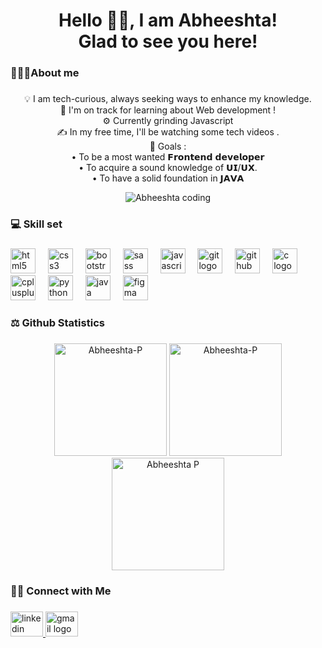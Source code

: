 <h1 align="center">Hello 👋🏼, I am Abheeshta! <br>Glad to see you here!</h1>

###

<p align="left"></p>

###

<h3 align="left">👩🏻‍💻About me</h3>

###
<div align="center">
<p>💡 I am tech-curious, always seeking ways to enhance my knowledge.<br>🌱  I'm on track for learning about Web development !<br>⚙️ Currently grinding Javascript<br>✍️  In my free time, I'll be watching some tech videos . <br>🎯 Goals : <br>• To be a most wanted 𝗙𝗿𝗼𝗻𝘁𝗲𝗻𝗱 𝗱𝗲𝘃𝗲𝗹𝗼𝗽𝗲𝗿<br>• To acquire a sound knowledge of 𝗨𝗜/𝗨𝗫.<br>• To have a solid foundation in 𝗝𝗔𝗩𝗔</p>
<img src="https://steamuserimages-a.akamaihd.net/ugc/1631947648964785474/81CBA15178466DD47195A239232202E78987B714/?imw=637&imh=358&ima=fit&impolicy=Letterbox&imcolor=%23000000&letterbox=true" alt="Abheeshta coding"></img>
</div>

###

<h3 align="left">💻 Skill set</h3>

###

<div align="left">
  <img src="https://cdn.jsdelivr.net/gh/devicons/devicon/icons/html5/html5-original.svg" height="40" alt="html5 logo"  />
  <img width="12" />
  <img src="https://cdn.jsdelivr.net/gh/devicons/devicon/icons/css3/css3-original.svg" height="40" alt="css3 logo"  />
  <img width="12" />
  <img src="https://cdn.jsdelivr.net/gh/devicons/devicon/icons/bootstrap/bootstrap-original.svg" height="40" alt="bootstrap logo"  />
  <img width="12" />
  <img src="https://cdn.jsdelivr.net/gh/devicons/devicon/icons/sass/sass-original.svg" height="40" alt="sass logo"  />
  <img width="12" />
  <img src="https://cdn.jsdelivr.net/gh/devicons/devicon/icons/javascript/javascript-original.svg" height="40" alt="javascript logo"  />
  <img width="12" />
  <img src="https://cdn.jsdelivr.net/gh/devicons/devicon/icons/git/git-original.svg" height="40" alt="git logo"  />
  <img width="12" />
  <img src="https://skillicons.dev/icons?i=github" height="40" alt="github logo"  />
  <img width="12" />
  <img src="https://cdn.jsdelivr.net/gh/devicons/devicon/icons/c/c-original.svg" height="40" alt="c logo"  />
  <img width="12" />
  <img src="https://cdn.jsdelivr.net/gh/devicons/devicon/icons/cplusplus/cplusplus-original.svg" height="40" alt="cplusplus logo"  />
  <img width="12" />
  <img src="https://cdn.jsdelivr.net/gh/devicons/devicon/icons/python/python-original.svg" height="40" alt="python logo"  />
  <img width="12" />
  <img src="https://cdn.jsdelivr.net/gh/devicons/devicon/icons/java/java-original.svg" height="40" alt="java logo"  />
  <img width="12" />
  <img src="https://cdn.jsdelivr.net/gh/devicons/devicon/icons/figma/figma-original.svg" height="40" alt="figma logo"  />
</div>

###

<h3 align="left">⚖️ Github Statistics</h3>

###

<div align="center">
 <img height="180em" src="https://camo.githubusercontent.com/0b8eb5b86c8ee9b0bdd377a6da9e011ce531aae482047e29e929556c794fe8a4/68747470733a2f2f6769746875622d726561646d652d73746174732e76657263656c2e6170702f6170692f746f702d6c616e67732f3f757365726e616d653d4e65686172737075746872616e266c61796f75743d636f6d70616374267468656d653d6461726b" alt="Abheeshta-P" data-canonical-src="https://github-readme-stats.vercel.app/api/top-langs/?username=Abheeshta-P&amp;layout=compact&amp;theme=dark" style="max-width: 100%;">

<img height="180em" src="https://camo.githubusercontent.com/8b517712f69b979de7b51f9392353577ade89055d15b17461d293c77b712e5e1/68747470733a2f2f6769746875622d726561646d652d73746174732e76657263656c2e6170702f6170693f757365726e616d653d4e65686172737075746872616e2673686f775f69636f6e733d74727565266c6f63616c653d656e267468656d653d6461726b" alt="Abheeshta-P" data-canonical-src="https://github-readme-stats.vercel.app/api?username=Abheeshta-P&amp;show_icons=true&amp;locale=en&amp;theme=dark" style="max-width: 100%;">

<img align="middle" height="180em" src="https://camo.githubusercontent.com/9cc1b32a9cd5e582c83465e073009bb50e20609973c95682ce784251f7ed4183/68747470733a2f2f6769746875622d726561646d652d73747265616b2d73746174732e6865726f6b756170702e636f6d2f3f757365723d4e65686172737075746872616e267468656d653d6461726b" alt="Abheeshta P" data-canonical-src="https://github-readme-streak-stats.herokuapp.com/?user=Abheeshta-P&amp;theme=dark" style="max-width: 100%;">
</div>

###

<h3 align="left">🤝🏻 Connect with Me</h3>

###

<div align="left">
  <a href="https://www.linkedin.com/in/abheeshta-p-cse26" target="_blank">
    <img src="https://raw.githubusercontent.com/maurodesouza/profile-readme-generator/master/src/assets/icons/social/linkedin/default.svg" width="52" height="40" alt="linkedin logo"  />
  </a>

  <a href="abheeshta.p@gmail.com" target="_blank">
    <img src="https://raw.githubusercontent.com/maurodesouza/profile-readme-generator/master/src/assets/icons/social/gmail/default.svg" width="52" height="40" alt="gmail logo"  />
  </a>
</div>

###

<h3 align="left"></h3>

###

